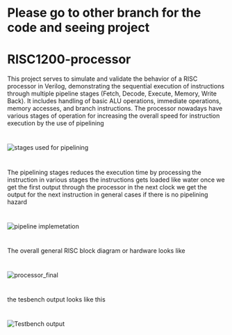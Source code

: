 # Please go to other branch for the code and seeing project
#

# RISC1200-processor
This project serves to simulate and validate the behavior of a RISC processor in Verilog, demonstrating the sequential execution of instructions through multiple pipeline stages (Fetch, Decode, Execute, Memory, Write Back). It includes handling of basic ALU operations, immediate operations, memory accesses, and branch instructions.
The processor nowadays have various stages of operation for increasing the overall speed for instruction execution by the use of pipelining
#
![stages used for pipelining](https://github.com/rajeevkumarsinghimp/RISC-1200-processor/assets/174273198/f564c956-2b19-47fb-83fe-7364d204f3ea)

#
The pipelining stages reduces the execution time by processing the instruction in various stages the instructions gets loaded like water once we get the first output through the processor in the next clock we get the output for the next instruction in general cases if there is no pipelining hazard 
#
![pipeline implemetation](https://github.com/rajeevkumarsinghimp/RISC-1200-processor/assets/174273198/8a8a273c-239a-4b05-9d65-1b61ea433fd9)

#
The overall general RISC block diagram or hardware looks like
#
![processor_final](https://github.com/rajeevkumarsinghimp/RISC-1200-processor/assets/174273198/44226a50-997b-43c0-8d75-62b4591c0963)
#
the tesbench output looks like this
#
![Testbench output](https://github.com/rajeevkumarsinghimp/RISC-1200-processor/assets/174273198/7c126fd2-35c8-417c-ae34-a075987905e5)
